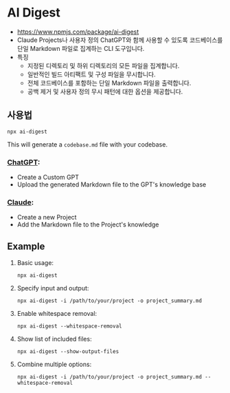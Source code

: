 # AI Digest
- https://www.npmjs.com/package/ai-digest
- Claude Projects나 사용자 정의 ChatGPT와 함께 사용할 수 있도록 코드베이스를 단일 Markdown 파일로 집계하는 CLI 도구입니다.
- 특징
  - 지정된 디렉토리 및 하위 디렉토리의 모든 파일을 집계합니다.
  - 일반적인 빌드 아티팩트 및 구성 파일을 무시합니다.
  - 전체 코드베이스를 포함하는 단일 Markdown 파일을 출력합니다.
  - 공백 제거 및 사용자 정의 무시 패턴에 대한 옵션을 제공합니다.

## 사용법
```
npx ai-digest
```
This will generate a `codebase.md` file with your codebase.

### [ChatGPT]( https://chat.openai.com ):
- Create a Custom GPT
- Upload the generated Markdown file to the GPT's knowledge base
### [Claude]( https://www.claude.ai/ ):
- Create a new Project
- Add the Markdown file to the Project's knowledge

## Example

1. Basic usage:
    ```shell
    npx ai-digest
    ```

2. Specify input and output:
    ```shell
    npx ai-digest -i /path/to/your/project -o project_summary.md
    ```

3. Enable whitespace removal:
    ```shell
    npx ai-digest --whitespace-removal
    ```

4. Show list of included files:
    ```shell
    npx ai-digest --show-output-files
    ```

5. Combine multiple options:
    ```shell
    npx ai-digest -i /path/to/your/project -o project_summary.md --whitespace-removal
    ```
